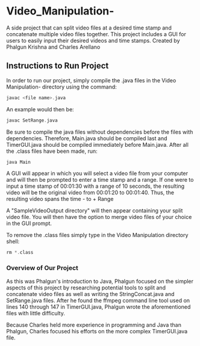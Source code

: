 # Video_Manipulation-
A side project that can split video files at a desired time stamp and concatenate multiple video files together. This project includes a GUI for users to easily input their desired videos and time stamps. Created by Phalgun Krishna and Charles Arellano

## Instructions to Run Project
In order to run our project, simply compile the .java files in the Video Manipulation- directory using the command:

```c
javac <file name>.java
```

An example would then be:

```c
javac SetRange.java
```

Be sure to compile the java files without dependencies before the files with dependencies. Therefore, Main.java should be compiled last and TimerGUI.java should be compiled immediately before Main.java. After all the .class files have been made, run:

```c
java Main
```
A GUI will appear in which you will select a video file from your computer and will then be prompted to enter a time stamp and a range. If one were to input a time stamp of 00:01:30 with a range of 10 seconds, the resulting video will be the original video from 00:01:20 to 00:01:40. Thus, the resulting video spans the time <Time Stamp> - <Range> to <Time Stamp> + Range

A "SampleVideoOutput directory" will then appear containing your split video file. You will then have the option to merge video files of your choice in the GUI prompt.

To remove the .class files simply type in the Video Manipulation directory shell:

```c
rm *.class
```
### Overview of Our Project
As this was Phalgun's introduction to Java, Phalgun focused on the simpler aspects of this project by researching potential tools to split and concatenate video files as well as writing the StringConcat.java and SetRange.java files. After he found the ffmpeg command line tool used on lines 140 through 147 in TimerGUI.java, Phalgun wrote the aforementioned files with little difficulty. 

Because Charles held more experience in programming and Java than Phalgun, Charles focused his efforts on the more complex TimerGUI.java file.




